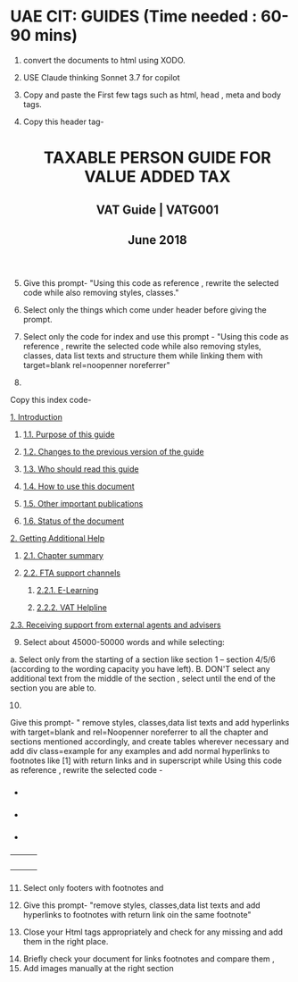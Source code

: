 # UAE CIT: GUIDES (Time needed : 60-90 mins)

1. convert the documents to html using XODO. 

2. USE Claude thinking Sonnet 3.7 for copilot  

3. Copy and paste the  First few tags such as html, head , meta and body tags. 

<!DOCTYPE html>
<html lang='en'>

<head>
    <meta charset='UTF-8'>
    <meta name='viewport' content='width=device-width, initial-scale=1.0'>
    <meta name="description" content="">
    <title></title>
    <link rel='stylesheet' href='https://gtlcdnstorage.blob.core.windows.net/guide/stylesheets/guide.css'>
</head>

<body>
    <div class='scope'>
 
 
<!-- Header [THIS IS FOR HEADER's]  -->

4. Copy this header tag- <header><h1>TAXABLE PERSON GUIDE FOR VALUE ADDED TAX</h1><h2>VAT Guide | VATG001</h2> <h2>June 2018</h2></header> 

5. Give this prompt- "Using this code as reference , rewrite the selected code while also removing styles, classes." 
 

6. Select only the things which come under header before giving the prompt. 
 
<!-- Main- Index [THIS IS FOR INDEX] -->

7. Select only the code for index and use this prompt -  "Using this code as reference , rewrite the selected code while also removing styles, classes, data list texts and structure them while linking them with target=blank rel=noopenner noreferrer" 

8. 
Copy this index code- <section class="index"><p><a href="#bookmarkSection1">1. Introduction</a></p><ol><li><p><a href="#bookmarkSection1.1">1.1. Purpose of this guide</a></p></li><li><p><a   href="#bookmarkSection1.2">1.2. Changes to the previous version of the guide</a></p></li><li><p><a href="#bookmarkSection1.3">1.3. Who should read this guide</a></p></li><li><p><a href="#bookmarkSection1.4">1.4. How to use this document</a></p></li><li><p><a href="#bookmarkSection1.5">1.5. Other important publications</a></p></li><li><p><a href="#bookmarkSection1.6">1.6. Status of the document</a></p></li></ol><p><a href="#bookmarkSection2">2. Getting Additional Help</a></p><ol><li><p><a href="#bookmarkSection2.1">2.1. Chapter summary</a></p></li><li><p><a href="#bookmarkSection2.2">2.2. FTA support channels</a></p><ol><li><p><a href="#bookmarkSection2.2.1">2.2.1. E-Learning</a></p></li><li><p><a href="#bookmarkSection2.2.2">2.2.2. VAT Helpline</a></p></li></ol></li></ol><p><a href="#bookmarkSection2.3">2.3. Receiving support from external agents and advisers</a></p></section> 
 
 
<!-- Main - Body [THIS IS FOR BODY]  -->

9. Select about 45000-50000 words and while selecting: 

a. Select only from the starting of a section like section 1 – section 4/5/6 (according to the wording capacity you have left). 
B. DON'T select any additional text from the middle of the section , select until the end of the section you are able to. 
 

10. 
Give this prompt- "  remove styles, classes,data list texts  and add hyperlinks with target=blank and rel=Noopenner noreferrer to all the chapter and sections mentioned accordingly, and create tables wherever necessary and add div class=example for any examples and add normal hyperlinks to footnotes like [1] with return links and in superscript while Using this code as reference , rewrite the selected code -<section class='level-1'><article id='bookmarkSection1'><h3></h3><p></p><section class='level-2'><article id='bookmarkSection1.1'><h3></h3><p></p><ul><li><p></p></li><li><p></p></li><li><p></p></li></ul><p></p></article><article id='bookmarkSection1.2'><h3></h3><p></p></article><article id='bookmarkSection1.3'><h3></h3><p></p></article><article id='bookmarkSection1.4'><h3></h3><p></p><p></p><p></p></article><article id='bookmarkSection1.5'><h3></h3><p></p><table><tr><th></th><th></th><th></th></tr><tr><td></td><td></td><td></td></tr><tr><td></td><td></td><td></td></tr><tr><td></td><td></td><td></td></tr></table><p></p><p></p></article><article id='bookmarkSection1.6'><h3></h3><p></p></article></section></article></section> 
 
 

<!-- Footer [THIS IS FOR FOOTER]  -->

11. Select only footers with footnotes and  

12. Give this prompt- "remove styles, classes,data list texts  and add hyperlinks to footnotes with return link oin the same footnote" 

13. Close your Html tags appropriately and check for any missing </articles> and add them in the right place. 
 
<!-- Check your links and Data  -->

14. Briefly check  your document for links footnotes and compare them , 
15. Add images manually at the right section
 

